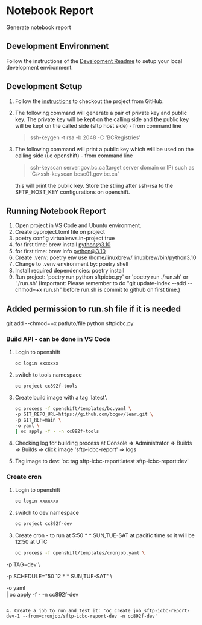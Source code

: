 # Notebook Report

Generate notebook report

## Development Environment

Follow the instructions of the [Development Readme](https://github.com/bcgov/entity/blob/master/docs/development.md)
to setup your local development environment.

## Development Setup

1. Follow the [instructions](https://github.com/bcgov/entity/blob/master/docs/setup-forking-workflow.md) to checkout the project from GitHub.
2. The following command will generate a pair of private key and public key. The private key will be kept on the calling side and the public key will be kept on the called side (sftp host side) - from command line
   > ssh-keygen -t rsa -b 2048 -C 'BCRegistries'
3. The following command will print a public key which will be used on the calling side (i.e openshift) - from command line
   > ssh-keyscan server.gov.bc.ca(target server domain or IP)   such as 'C:\>ssh-keyscan bcsc01.gov.bc.ca'

   this will print the public key. Store the string after ssh-rsa to the SFTP_HOST_KEY configurations on openshift.

## Running Notebook Report

1. Open project in VS Code and Ubuntu environment.
2. Create pyproject.toml file on project 
3. poetry config virtualenvs.in-project true
4. for first time: brew install python@3.10
5. for first time: brew info python@3.10
6. Create .venv: poetry env use /home/linuxbrew/.linuxbrew/bin/python3.10
7. Change to .venv environment by:  poetry shell
8. Install required dependencies: poetry install
9. Run project: 'poetry run python sftpicbc.py' or 'poetry run ./run.sh' or './run.sh' (Important: Please remember to do "git update-index --add --chmod=+x run.sh" before run.sh is commit to github on first time.)

## Added permission to run.sh file if it is needed

git add --chmod=+x path/to/file
python sftpicbc.py


### Build API - can be done in VS Code

1. Login to openshift

   ```sh
   oc login xxxxxxx
   ```

2. switch to tools namespace

   ```sh
   oc project cc892f-tools
   ```

3. Create build image with a tag 'latest'.

   ```sh   
   oc process -f openshift/templates/bc.yaml \
   -p GIT_REPO_URL=https://github.com/bcgov/lear.git \
   -p GIT_REF=main \
   -o yaml \
   | oc apply -f - -n cc892f-tools  
   ```
4. Checking log for building process at Console => Administrator => Builds => Builds => click image 'sftp-icbc-report' => logs

5. Tag image to dev: 'oc tag sftp-icbc-report:latest sftp-icbc-report:dev'


### Create cron

1. Login to openshift

   ```sh
   oc login xxxxxxx
   ```

2. switch to dev namespace

   ```sh
   oc project cc892f-dev
   ```

3. Create cron - to run at 5:50 * * SUN,TUE-SAT at pacific time so it will be 12:50 at UTC

   ```sh
   oc process -f openshift/templates/cronjob.yaml \
  -p TAG=dev \

  -p SCHEDULE="50 12 * * SUN,TUE-SAT" \

  -o yaml \
  | oc apply -f - -n cc892f-dev
  ```

4. Create a job to run and test it: 'oc create job sftp-icbc-report-dev-1 --from=cronjob/sftp-icbc-report-dev -n cc892f-dev'
